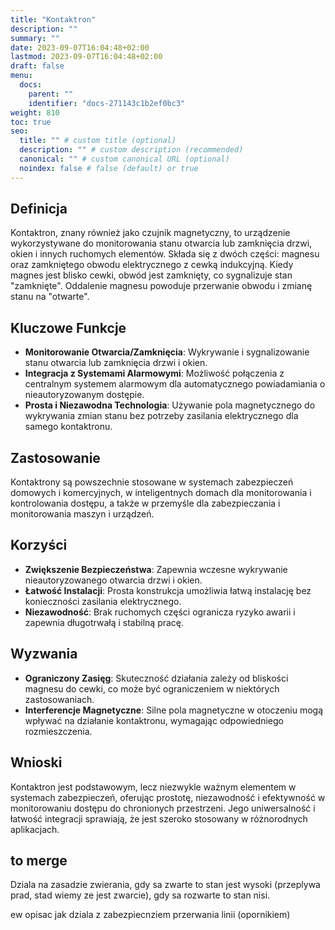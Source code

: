 ```yaml
---
title: "Kontaktron"
description: ""
summary: ""
date: 2023-09-07T16:04:48+02:00
lastmod: 2023-09-07T16:04:48+02:00
draft: false
menu:
  docs:
    parent: ""
    identifier: "docs-271143c1b2ef0bc3"
weight: 810
toc: true
seo:
  title: "" # custom title (optional)
  description: "" # custom description (recommended)
  canonical: "" # custom canonical URL (optional)
  noindex: false # false (default) or true
---
```



## Definicja

Kontaktron, znany również jako czujnik magnetyczny, to urządzenie wykorzystywane do monitorowania stanu otwarcia lub zamknięcia drzwi, okien i innych ruchomych elementów. Składa się z dwóch części: magnesu oraz zamkniętego obwodu elektrycznego z cewką indukcyjną. Kiedy magnes jest blisko cewki, obwód jest zamknięty, co sygnalizuje stan "zamknięte". Oddalenie magnesu powoduje przerwanie obwodu i zmianę stanu na "otwarte".

## Kluczowe Funkcje

- **Monitorowanie Otwarcia/Zamknięcia**: Wykrywanie i sygnalizowanie stanu otwarcia lub zamknięcia drzwi i okien.
- **Integracja z Systemami Alarmowymi**: Możliwość połączenia z centralnym systemem alarmowym dla automatycznego powiadamiania o nieautoryzowanym dostępie.
- **Prosta i Niezawodna Technologia**: Używanie pola magnetycznego do wykrywania zmian stanu bez potrzeby zasilania elektrycznego dla samego kontaktronu.

## Zastosowanie

Kontaktrony są powszechnie stosowane w systemach zabezpieczeń domowych i komercyjnych, w inteligentnych domach dla monitorowania i kontrolowania dostępu, a także w przemyśle dla zabezpieczania i monitorowania maszyn i urządzeń.

## Korzyści

- **Zwiększenie Bezpieczeństwa**: Zapewnia wczesne wykrywanie nieautoryzowanego otwarcia drzwi i okien.
- **Łatwość Instalacji**: Prosta konstrukcja umożliwia łatwą instalację bez konieczności zasilania elektrycznego.
- **Niezawodność**: Brak ruchomych części ogranicza ryzyko awarii i zapewnia długotrwałą i stabilną pracę.

## Wyzwania

- **Ograniczony Zasięg**: Skuteczność działania zależy od bliskości magnesu do cewki, co może być ograniczeniem w niektórych zastosowaniach.
- **Interferencje Magnetyczne**: Silne pola magnetyczne w otoczeniu mogą wpływać na działanie kontaktronu, wymagając odpowiedniego rozmieszczenia.

## Wnioski

Kontaktron jest podstawowym, lecz niezwykle ważnym elementem w systemach zabezpieczeń, oferując prostotę, niezawodność i efektywność w monitorowaniu dostępu do chronionych przestrzeni. Jego uniwersalność i łatwość integracji sprawiają, że jest szeroko stosowany w różnorodnych aplikacjach.

## to merge


Dziala na zasadzie zwierania, gdy sa zwarte to stan jest wysoki (przeplywa prad, stad wiemy ze jest zwarcie), gdy sa rozwarte to stan nisi.

ew opisac jak dziala z zabezpiecnziem przerwania linii (opornikiem)
